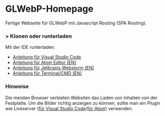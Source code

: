 # GLWebP-Homepage
Fertige Webseite für GLWebP mit Javascript Routing (SPA Routing).

### > Klonen oder runterladen 

Mit der IDE runterladen:
- [Anleitung für Visual Studio Code](https://docs.microsoft.com/de-de/azure/developer/javascript/how-to/with-visual-studio-code/clone-github-repository)
- [Anleitung für Atom Editor (EN)](http://ibmstreams.github.io/streamsx.documentation/docs/spl/atom/atom-guide-2-import-code/)
- [Anleitung für Jetbrains Webstorm (EN)](https://www.jetbrains.com/help/webstorm/manage-projects-hosted-on-github.html)
- [Anleitung für Terminal/CMD (EN)](https://docs.github.com/en/github/creating-cloning-and-archiving-repositories/cloning-a-repository-from-github/cloning-a-repository)

### Hinweise
Die meisten Browser verbieten Websiten das Laden von Inhalten von der Festplatte. 
Um die Bilder richtig anzeigen zu können, sollte man ein Plugin wie Liveserver ([für Visual Studio Code](https://marketplace.visualstudio.com/items?itemName=ritwickdey.LiveServer)/[für Atom](https://atom.io/packages/atom-live-server)) verwenden.
